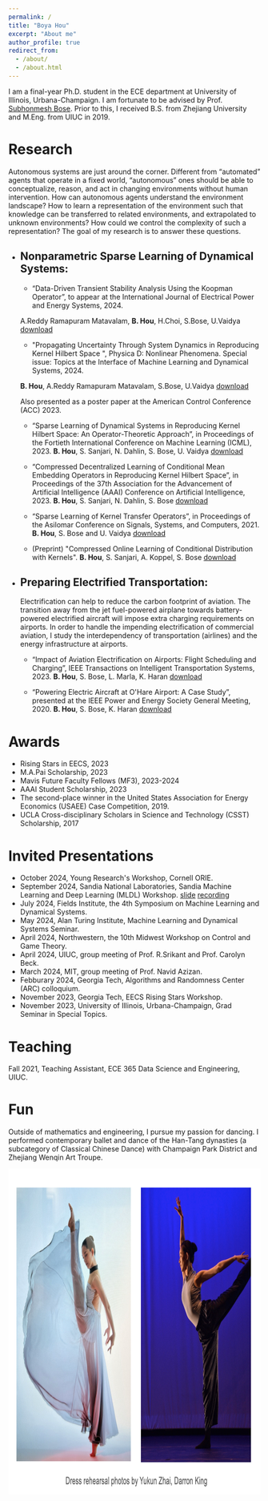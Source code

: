 ```yaml
---
permalink: /
title: "Boya Hou"
excerpt: "About me"
author_profile: true
redirect_from: 
  - /about/
  - /about.html
---
```



I am a final-year Ph.D. student in the ECE department at University of Illinois, Urbana-Champaign. I am fortunate to be advised by Prof. [Subhonmesh Bose](http://boses.ece.illinois.edu/). Prior to this, I received B.S. from Zhejiang University and M.Eng. from UIUC in 2019. 


# Research

Autonomous systems are just around the corner. Different from “automated” agents that operate in a fixed world, “autonomous” ones should be able to conceptualize, reason, and act in changing environments without human intervention. How can autonomous agents understand the environment landscape? How to learn a representation of the environment such that knowledge can be transferred to related environments, and extrapolated to unknown environments? How could we control the complexity of such a representation? The goal of my research is to answer these questions. 

- ## Nonparametric Sparse Learning of Dynamical Systems:

  - “Data-Driven Transient Stability Analysis Using the Koopman Operator”, to appear at the International Journal of Electrical Power and Energy Systems, 2024.
    
   A.Reddy Ramapuram Matavalam, **B. Hou**, H.Choi, S.Bose, U.Vaidya  [download](https://papers.ssrn.com/sol3/papers.cfm?abstract_id=4805006)

  - "Propagating Uncertainty Through System Dynamics in Reproducing Kernel Hilbert Space ", Physica D: Nonlinear Phenomena. Special issue: Topics at the Interface of Machine Learning and Dynamical Systems, 2024.
    
   **B. Hou**, A.Reddy Ramapuram Matavalam, S.Bose, U.Vaidya [download](https://doi.org/10.1016/j.physd.2024.134168)
    
    Also presented as a poster paper at the American Control Conference (ACC) 2023.
 
  - “Sparse Learning of Dynamical Systems in Reproducing Kernel Hilbert Space: An Operator-Theoretic Approach”, in Proceedings of the Fortieth International Conference on Machine Learning (ICML), 2023. 
    **B. Hou**, S. Sanjari, N. Dahlin, S. Bose, U. Vaidya  [download](https://proceedings.mlr.press/v202/hou23c.html)

  - “Compressed Decentralized Learning of Conditional Mean Embedding Operators in Reproducing Kernel Hilbert Space”, in Proceedings of the 37th Association for the Advancement of Artificial Intelligence (AAAI) Conference on Artificial Intelligence, 2023. 
    **B. Hou**, S. Sanjari, N. Dahlin, S. Bose [download](https://ojs.aaai.org/index.php/AAAI/article/view/25956) 
    
  - “Sparse Learning of Kernel Transfer Operators”, in Proceedings of the Asilomar Conference on Signals, Systems, and Computers, 2021. 
    **B. Hou**, S. Bose and U. Vaidya [download](https://ieeexplore.ieee.org/abstract/document/9723412)
 
  - (Preprint) "Compressed Online Learning of Conditional Distribution with Kernels". 
    **B. Hou**, S. Sanjari, A. Koppel, S. Bose [download](https://arxiv.org/abs/2405.07432)

- ## Preparing Electrified Transportation:
   Electrification can help to reduce the carbon footprint of aviation. The transition away from the jet fuel-powered airplane towards battery-powered electrified aircraft will impose extra charging requirements on airports. In order to handle the impending electrification of commercial aviation, I study the interdependency of transportation (airlines) and the energy infrastructure at airports.

  - “Impact of Aviation Electrification on Airports: Flight Scheduling and Charging”, IEEE Transactions on Intelligent Transportation Systems, 2023.
    **B. Hou**, S. Bose, L. Marla, K. Haran [download](https://ieeexplore.ieee.org/stamp/stamp.jsp?arnumber=10296862)
    

  - “Powering Electric Aircraft at O'Hare Airport: A Case Study”, presented at the IEEE Power and Energy Society General Meeting, 2020.
     **B. Hou**, S. Bose, K. Haran [download](https://ieeexplore.ieee.org/abstract/document/9281871)
   

# Awards
- Rising Stars in EECS, 2023
- M.A.Pai Scholarship, 2023
-	Mavis Future Faculty Fellows (MF3), 2023-2024
- AAAI Student Scholarship, 2023
- The second-place winner in the United States Association for Energy Economics (USAEE) Case Competition, 2019.
- UCLA Cross-disciplinary Scholars in Science and Technology (CSST) Scholarship, 2017

# Invited Presentations
- October 2024, Young Research's Workshop, Cornell ORIE. 
- September 2024, Sandia National Laboratories, Sandia Machine Learning and Deep Learning (MLDL) Workshop. [slide](../assets/sandia.pdf) [recording](../assets/MLDL_Boya.mp4)
- July 2024, Fields Institute, the 4th Symposium on Machine Learning and Dynamical Systems.
- May 2024, Alan Turing Institute, Machine Learning and Dynamical Systems Seminar.
- April 2024, Northwestern, the 10th Midwest Workshop on Control and Game Theory.
- April 2024, UIUC, group meeting of Prof. R.Srikant and Prof. Carolyn Beck.
- March 2024, MIT, group meeting of Prof. Navid Azizan.          				
- Febburary 2024, Georgia Tech, Algorithms and Randomness Center (ARC) colloquium. 
- November 2023, Georgia Tech, EECS Rising Stars Workshop.
- November 2023, University of Illinois, Urbana-Champaign, Grad Seminar in Special Topics.


# Teaching
Fall 2021, Teaching Assistant, ECE 365 Data Science and Engineering, UIUC.

# Fun
Outside of mathematics and engineering, I pursue my passion for dancing. I performed contemporary ballet and dance of the Han-Tang dynasties (a subcategory of Classical Chinese Dance) with Champaign Park District and Zhejiang Wenqin Art Troupe. 

<img src="../assets/dance.jpeg" title="Photo by Darren King." width="650" height="650"  >






